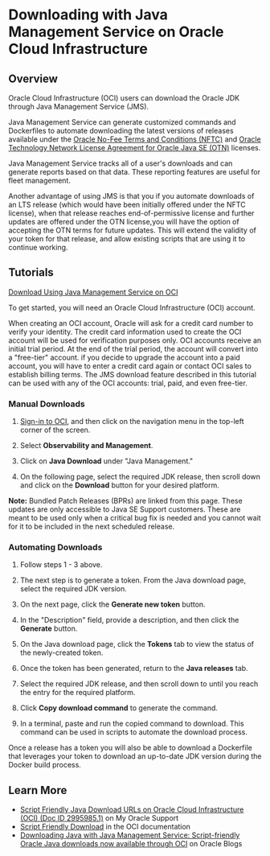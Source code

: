 # Downloading with Java Management Service on Oracle Cloud Infrastructure

## Overview
Oracle Cloud Infrastructure (OCI) users can download the Oracle JDK through Java Management Service (JMS).

Java Management Service can generate customized commands and Dockerfiles to automate downloading the latest versions of releases available under the [Oracle No-Fee Terms and Conditions (NFTC)](https://www.oracle.com/downloads/licenses/no-fee-license.html) and [Oracle Technology Network License Agreement for Oracle Java SE (OTN)](https://www.oracle.com/downloads/licenses/javase-license1.html) licenses.

Java Management Service tracks all of a user's downloads and can generate reports based on that data. These reporting features are useful for fleet management.

Another advantage of using JMS is that you if you automate downloads of an LTS release (which would have been initially offered under the NFTC license), when that release reaches end-of-permissive license and further updates are offered under the OTN license,you will have the option of accepting the OTN terms for future updates. This will extend the validity of your token for that release, and allow existing scripts that are using it to continue working.


## Tutorials
[Download Using Java Management Service on OCI](videohub:1_5oyb4ujr)

To get started, you will need an Oracle Cloud Infrastructure (OCI) account.

When creating an OCI account, Oracle will ask for a credit card number to verify your identity. The credit card information used to create the OCI account will be used for verification purposes only.  OCI accounts receive an initial trial period.  At the end of the trial period, the account will convert into a "free-tier" account. if you decide to upgrade the account into a paid account, you will have to enter a credit card again or contact OCI sales to establish billing terms. The JMS download feature described in this tutorial can be used with any of the OCI accounts: trial, paid, and even free-tier.


### Manual Downloads
1. [Sign-in to OCI](https://www.oracle.com/cloud/sign-in.html), and then click on the navigation menu in the top-left corner of the screen.

2. Select **Observability and Management**.

3. Click on **Java Download** under "Java Management."

4. On the following page, select the required JDK release, then scroll down and click on the **Download** button for your desired platform.

**Note:** Bundled Patch Releases (BPRs) are linked from this page. These updates are only accessible to Java SE Support customers. These are meant to be used only when a critical bug fix is needed and you cannot wait for it to be included in the next scheduled release.


### Automating Downloads
1. Follow steps 1 - 3 above.

2. The next step is to generate a token. From the Java download page, select the required JDK version.

3. On the next page, click the **Generate new token** button.

4. In the "Description" field, provide a description, and then click the **Generate** button.

5. On the Java download page, click the **Tokens** tab to view the status of the newly-created token.

6. Once the token has been generated, return to the **Java releases** tab.

7. Select the required JDK release, and then scroll down to until you reach the entry for the required platform.

8. Click **Copy download command** to generate the command.

9. In a terminal, paste and run the copied command to download. This command can be used in scripts to automate the download process.

Once a release has a token you will also be able to download a Dockerfile that leverages your token to download an up-to-date JDK version during the Docker build process.


## Learn More
- [Script Friendly Java Download URLs on Oracle Cloud Infrastructure (OCI) (Doc ID 2995985.1)](https://support.oracle.com/epmos/faces/DocumentDisplay?id=2995985.1) on My Oracle Support
- [Script Friendly Download](https://docs.oracle.com/en-us/iaas/jms/doc/script-friendly-download.html#GUID-ADF04E11-3721-4D6D-8C61-E9418D926B48) in the OCI documentation
- [Downloading Java with Java Management Service: Script-friendly Oracle Java downloads now available through OCI](https://blogs.oracle.com/java/post/java-download-now-available-on-ocii) on Oracle Blogs